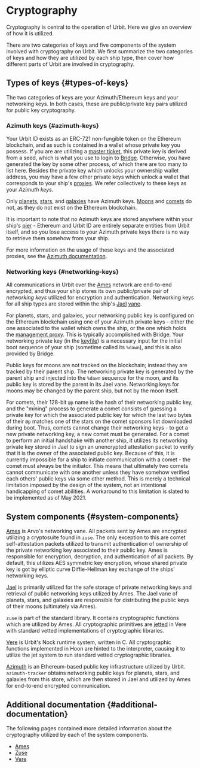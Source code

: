 # Cryptography

Cryptography is central to the operation of Urbit. Here we give an overview of how it is utilized.

There are two categories of keys and five components of the system involved with cryptography on Urbit. We first summarize the two categories of keys and how they are utilized by each ship type, then cover how different parts of Urbit are involved in cryptography.

## Types of keys {#types-of-keys}

The two categories of keys are your Azimuth/Ethereum keys and your networking keys. In both cases, these are public/private key pairs utilized for public key cryptography.

### Azimuth keys {#azimuth-keys}

Your Urbit ID exists as an ERC-721 non-fungible token on the Ethereum blockchain, and as such is contained in a wallet whose private key you possess. If you are are utilizing a [master ticket](../../../../urbit-id/concepts/hd-wallet.md), this private key is derived from a seed, which is what you use to login to [Bridge](../../../../glossary/bridge.md). Otherwise, you have generated the key by some other process, of which there are too many to list here. Besides the private key which unlocks your ownership wallet address, you may have a few other private keys which unlock a wallet that corresponds to your ship's [proxies](../../../../glossary/proxies.md). We refer collectively to these keys as your _Azimuth keys_.

Only [planets](../../../../glossary/planet.md), [stars](../../../../glossary/star.md), and [galaxies](../../../../glossary/galaxy.md) have Azimuth keys. [Moons](../../../../glossary/moon.md) and [comets](../../../../glossary/comet.md) do not, as they do not exist on the Ethereum blockchain.

It is important to note that no Azimuth keys are stored anywhere within your ship's [pier](../../../../glossary/pier.md) - Ethereum and Urbit ID are entirely separate entities from Urbit itself, and so you lose access to your Azimuth private keys there is no way to retrieve them somehow from your ship.

For more information on the usage of these keys and the associated proxies, see the [Azimuth documentation](../../../../urbit-id).

### Networking keys {#networking-keys}

All communications in Urbit over the [Ames](../../../../glossary/ames.md) network are end-to-end encrypted, and thus your ship stores its own public/private pair of _networking keys_ utilized for encryption and authentication. Networking keys for all ship types are stored within the ship's [Jael](../../../../glossary/jael.md) [vane](../../../../glossary/vane.md).

For planets, stars, and galaxies, your networking public key is configured on the Ethereum blockchain using one of your Azimuth private keys - either the one associated to the wallet which owns the ship, or the one which holds the [management proxy](../../../../glossary/proxies.md). This is typically accomplished with Bridge. Your networking private key (in the [keyfile](../../../../glossary/keyfile.md)) is a necessary input for the initial boot sequence of your ship (sometime called its `%dawn`), and this is also provided by Bridge.

Public keys for moons are not tracked on the blockchain; instead they are tracked by their parent ship. The networking private key is generated by the parent ship and injected into the `%dawn` sequence for the moon, and its public key is stored by the parent in its Jael vane. Networking keys for moons may be changed by the parent ship, but not by the moon itself.

For comets, their 128-bit `@p` name is the hash of their networking public key, and the "mining" process to generate a comet consists of guessing a private key for which the associated public key for which the last two bytes of their `@p` matches one of the stars on the comet sponsors list downloaded during boot. Thus, comets cannot change their networking keys - to get a new private networking key, a new comet must be generated. For a comet to perform an initial handshake with another ship, it utilizes its networking private key stored in Jael to sign an unencrypted attestation packet to verify that it is the owner of the associated public key. Because of this, it is currently impossible for a ship to initiate communication with a comet - the comet must always be the initiator. This means that ultimately two comets cannot communicate with one another unless they have somehow verified each others' public keys via some other method. This is merely a technical limitation imposed by the design of the system, not an intentional handicapping of comet abilities. A workaround to this limitation is slated to be implemented as of May 2021.

## System components {#system-components}

[Ames](../../ames) is Arvo's networking vane. All packets sent by Ames are encrypted utilizing a cryptosuite found in `zuse`. The only exception to this are comet self-attestation packets utilized to transmit authentication of ownership of the private networking key associated to their public key. Ames is responsible for encryption, decryption, and authentication of all packets. By default, this utilizes AES symmetric key encryption, whose shared private key is got by elliptic curve Diffie-Hellman key exchange of the ships' networking keys.

[Jael](../../jael) is primarily utilized for the safe storage of private networking keys and retrieval of public networking keys utilized by Ames. The Jael vane of planets, stars, and galaxies are responsible for distributing the public keys of their moons (ultimately via Ames).

`zuse` is part of the standard library. It contains cryptographic functions which are utilized by Ames. All cryptographic primitives are [jetted](../../../../system/runtime/guides/jetting.md) in Vere with standard vetted implementations of cryptographic libraries.

[Vere](../../../../system/runtime) is Urbit's Nock runtime system, written in C. All cryptographic functions implemented in Hoon are hinted to the interpreter, causing it to utilize the jet system to run standard vetted cryptographic libraries.

[Azimuth](../../../../urbit-id) is an Ethereum-based public key infrastructure utilized by Urbit. `azimuth-tracker` obtains networking public keys for planets, stars, and galaxies from this store, which are then stored in Jael and utilized by Ames for end-to-end encrypted communication.

## Additional documentation {#additional-documentation}

The following pages contained more detailed information about the cryptography utilized by each of the system components.

- [Ames](../../ames/guides/cryptography.md)
- [Zuse](../../../../hoon/reference/cryptography.md)
- [Vere](../../../../system/runtime/reference/cryptography.md)
